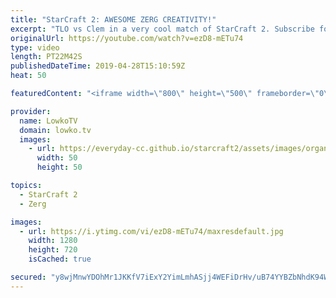 ```yaml
---
title: "StarCraft 2: AWESOME ZERG CREATIVITY!"
excerpt: "TLO vs Clem in a very cool match of StarCraft 2. Subscribe for more videos: http://lowko.tv/youtube More StarCraft 2: https://youtu.be/yBVaZ-ZU26w  TLO decides to do TLO things and plays a super creative style of Zerg. He likes to play strategies that are uncommon. However, Clem is known for his stellar"
originalUrl: https://youtube.com/watch?v=ezD8-mETu74
type: video
length: PT22M42S
publishedDateTime: 2019-04-28T15:10:59Z
heat: 50

featuredContent: "<iframe width=\"800\" height=\"500\" frameborder=\"0\" src=\"https://www.youtube.com/embed/ezD8-mETu74\" allow=\"accelerometer; autoplay; encrypted-media; gyroscope; picture-in-picture\" allowfullscreen></iframe>"

provider:
  name: LowkoTV
  domain: lowko.tv
  images:
    - url: https://everyday-cc.github.io/starcraft2/assets/images/organizations/lowko.tv-50x50.jpg
      width: 50
      height: 50

topics:
  - StarCraft 2
  - Zerg

images:
  - url: https://i.ytimg.com/vi/ezD8-mETu74/maxresdefault.jpg
    width: 1280
    height: 720
    isCached: true

secured: "y8wjMnwYDOhMr1JKKfV7iExY2YimLmhASjj4WEFiDrHv/uB74YYBZbNhdK94WTAe4kCx2BRbXJ0VO46F3AGUq3AE33hj3g0K+11HpRSLEXPrARhwXizW0r0a95dgQXf3DDu9ze4Dn4Gp0Tm8lsD8iJGzkOSd1Qc3aIMiVM3f9GQhq/LrQw/6s5jhl6GooaIIOdhP0dN3C172Up8f791GSaHtk6boetD4y91hK0lKjjXGe3tk8JYMNp6PoHkFsX9FyAd5Im9K+hFoePomx3GBoeTa04/jT5Qbjn1rh3zzKCHV5ykHL+MRpENC2XpNC5mKRQc857JmP07L8ZMwZioHG8QIcj0EnsP+8RNU0cr+sfaoVE9PbUeyD8s6FF+dNPDaJhtpr0K6tb/aSAJzNMNHzjhmISF02akIMJv7QMNPUISrXi3h1YF0e2S/zwMhJXH1;j7qRsM67sdlWmzIjacJdkA=="
---
```


